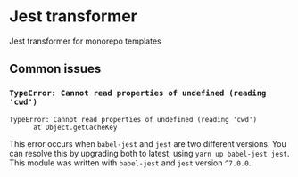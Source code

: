 # Jest transformer

Jest transformer for monorepo templates

## Common issues

### `TypeError: Cannot read properties of undefined (reading 'cwd')`

```
TypeError: Cannot read properties of undefined (reading 'cwd')
      at Object.getCacheKey
```

This error occurs when `babel-jest` and `jest` are two different versions. You
can resolve this by upgrading both to latest, using `yarn up babel-jest jest`.
This module was written with `babel-jest` and `jest` version `^7.0.0`.
